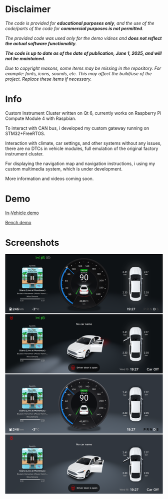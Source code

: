 # Disclaimer
*The code is provided for **educational purposes only**, and the use of the code/parts of the code for **commercial purposes is not permitted**.*

*The provided code was used only for the demo videos and **does not reflect the actual software functionality**.*

***The code is up to date as of the date of publication, June 1, 2025, and will not be maintained.***

*Due to copyright reasons, some items may be missing in the repository. For example: fonts, icons, sounds, etc.
This may affect the build/use of the project. Replace these items if necessary.*

# Info
Custom Instrument Cluster written on Qt 6, currently works on Raspberry Pi Compute Module 4 with Raspbian.

To interact with CAN bus, i developed my custom gateway running on STM32+FreeRTOS.

Interaction with climate, car settings, and other systems without any issues, there are no DTCs in vehicle modules, full emulation of the original factory instrument cluster.

For displaying the navigation map and navigation instructions, i using my custom multimedia system, which is under development.

More information and videos coming soon.
# Demo
[In-Vehicle demo](https://youtu.be/5xK9Aua130s "In-Vehicle demo")

[Bench demo](https://youtu.be/i1HMDwnfqPg "Bench demo")
# Screenshots
![](screenshots/night_On.png)
![](screenshots/night_Off.png)
![](screenshots/day_On.png)
![](screenshots/day_Off.png)
